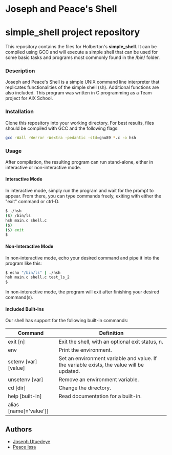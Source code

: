# Joseph and Peace's Shell

# simple_shell project repository

This repository contains the files for Holberton's **simple_shell**. It can be compiled using GCC and will execute a simple shell that can be used for some basic tasks and programs most commonly found in the /bin/ folder.

### Description

Joseph and Peace's Shell is a simple UNIX command line interpreter that replicates functionalities of the simple shell (sh). Additional functions are also included. This program was written in C programming as a Team project for AlX School.

### Installation

Clone this repository into your working directory. For best results, files should be compiled with GCC and the following flags:

```sh
gcc -Wall -Werror -Wextra -pedantic -std=gnu89 *.c -o hsh
```

### Usage

After compilation, the resulting program can run stand-alone, either in interactive or non-interactive mode.

#### Interactive Mode

In interactive mode, simply run the program and wait for the prompt to appear. From there, you can type commands freely, exiting with either the "exit" command or ctrl-D.

```sh
$ ./hsh
($) /bin/ls
hsh main.c shell.c
($)
($) exit
$
```

#### Non-Interactive Mode

In non-interactive mode, echo your desired command and pipe it into the program like this:

```sh
$ echo "/bin/ls" | ./hsh
hsh main.c shell.c test_ls_2
$
```

In non-interactive mode, the program will exit after finishing your desired command(s).

#### Included Built-Ins


Our shell has support for the following built-in commands:



| Command             | Definition                                                                                |
| ------------------- | ----------------------------------------------------------------------------------------- |
| exit [n]            | Exit the shell, with an optional exit status, n.                                          |
| env                 | Print the environment.                                                                    |
| setenv [var][value] | Set an environment variable and value. If the variable exists, the value will be updated. |
| unsetenv [var]      | Remove an environment variable.                                                           |
| cd [dir]            | Change the directory.                                                                     |
| help [built-in]     | Read documentation for a built-in.                                                        |
| alias [name[='value']]|                                                                                         |

## Authors
* [Joseph Utuedeye](https://github.com/utuedey)
* [Peace Issa](https://github.com/peaceissa)
